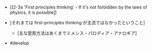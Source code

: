 - [[2-3a 'First principles thinking' - If it's not forbidden by the laws of physics, it is possible]]

- [それまでは first-principles thinking が主流ではなかったということ]
	- [主な思索方法はあくまでミメシス・パロディア・アナロギア]
- #develop
